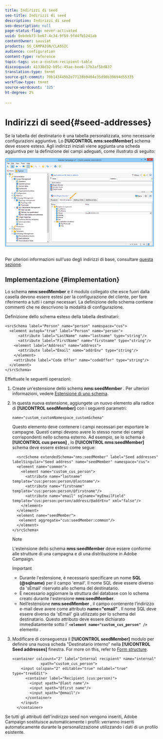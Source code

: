 ```yaml
---
title: Indirizzi di seed
seo-title: Indirizzi di seed
description: Indirizzi di seed
seo-description: null
page-status-flag: never-activated
uuid: 0ebdeb73-be67-4c34-9f59-9fd4fb5241ab
contentOwner: sauviat
products: SG_CAMPAIGN/CLASSIC
audience: configuration
content-type: reference
topic-tags: use-a-custom-recipient-table
discoiquuid: 41338d32-b95c-45ae-bee6-17b2af5bd837
translation-type: tm+mt
source-git-commit: 70b143445b2e77128b9404e35d96b39694d55335
workflow-type: tm+mt
source-wordcount: '325'
ht-degree: 2%

---
```



# Indirizzi di seed{#seed-addresses}

Se la tabella del destinatario è una tabella personalizzata, sono necessarie configurazioni aggiuntive. Lo **[!UICONTROL nms:seedMember]** schema deve essere esteso. Agli indirizzi iniziali viene aggiunta una scheda aggiuntiva per la definizione dei campi adeguati, come illustrato di seguito:

![](assets/s_ncs_user_seedlist_new_tab.png)

Per ulteriori informazioni sull&#39;uso degli indirizzi di base, consultare [questa sezione](../../delivery/using/about-seed-addresses.md).

## Implementazione {#implementation}

Lo schema **nms:seedMember** e il modulo collegato che esce fuori dalla casella devono essere estesi per la configurazione del cliente, per fare riferimento a tutti i campi necessari. La definizione dello schema contiene commenti che ne descrivono la modalità di configurazione.

Definizione dello schema esteso della tabella destinatari:

```
<srcSchema label="Person" name="person" namespace="cus">
  <element autopk="true" label="Person" name="person">
      <attribute label="LastName" name="lastname" type="string"/>
      <attribute label="FirstName" name="firstname" type="string"/>
    <element label="Address" name="address">
      <attribute label="Email" name="addrEnv" type="string"/>
    </element>
    <attribute label="Code Offer" name="codeOffer" type="string"/>
  </element>
</srcSchema>
```

Effettuate le seguenti operazioni:

1. Create un&#39;estensione dello schema **nms:seedMember** . Per ulteriori informazioni, vedere [Estensione di uno schema](../../configuration/using/extending-a-schema.md).
1. In questa nuova estensione, aggiungete un nuovo elemento alla radice di **[!UICONTROL seedMember]** con i seguenti parametri:

   ```
   name="custom_customNamespace_customSchema"
   ```

   Questo elemento deve contenere i campi necessari per esportare le campagne. Questi campi devono avere lo stesso nome dei campi corrispondenti nello schema esterno. Ad esempio, se lo schema è **[!UICONTROL cus:person]** , lo **[!UICONTROL nms:seedMember]** schema deve essere esteso come segue:

   ```
     <srcSchema extendedSchema="nms:seedMember" label="Seed addresses" labelSingular="Seed address" name="seedMember" namespace="cus">
     <element name="common">
       <element name="custom_cus_person">
         <attribute name="lastname" template="cus:person:person/@lastname"/>
         <attribute name="firstname" template="cus:person:person/@firstname"/>
         <attribute name="email" sqlname="myEmailField" template="cus:person:person/address/@addrEnv" xml="false"/>
       </element>
     </element>
     <element name="seedMember">
      <element aggregate="cus:seedMember:common"/>
     </element>
   </srcSchema>
   ```

   >[!NOTE]
   >
   >L&#39;estensione dello schema **nms:seedMember** deve essere conforme alle strutture di una campagna e di una distribuzione in  Adobe Campaign.

   >[!IMPORTANT]
   >
   >
   >    
   >    
   >    * Durante l&#39;estensione, è necessario specificare un nome **SQL (@sqlname)** per il campo &#39;email&#39;. Il nome SQL deve essere diverso da &#39;sEmail&#39; riservato allo schema del destinatario.
   >    * È necessario aggiornare la struttura del database con lo schema creato durante l&#39;estensione **nms:seedMember**.
   >    * Nell’estensione **nms:seedMember** , il campo contenente l’indirizzo e-mail deve avere come attributo **name=&quot;email&quot;** . Il nome SQL deve essere diverso da &#39;sEmail&#39; già utilizzato per lo schema del destinatario. Questo attributo deve essere dichiarato immediatamente sotto l&#39; **`<element name="custom_cus_person" />`** elemento .


1. Modificare di conseguenza il **[!UICONTROL seedMember]** modulo per definire una nuova scheda &quot;Destinatario interno&quot; nella **[!UICONTROL Seed addresses]** finestra. For more on this, refer to [Form structure](../../configuration/using/form-structure.md).

   ```
   <container colcount="2" label="Internal recipient" name="internal"
                xpath="custom_cus_person">
       <input colspan="2" editable="true" nolabel="true" type="treeEdit">
         <container label="Recipient (cus:person)">
           <input xpath="@last name"/>
           <input xpath="@first name"/>
           <input xpath="@email"/>
         </container>
       </input>
     </container>
   ```

Se tutti gli attributi dell&#39;indirizzo seed non vengono inseriti,  Adobe Campaign sostituisce automaticamente i profili: verranno inseriti automaticamente durante la personalizzazione utilizzando i dati di un profilo esistente.
